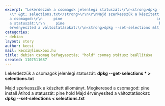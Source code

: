 ```yaml
---
excerpt: "Lekérdezzük a csomagok jelenlegi statuszát:\r\n<strong>dpkg --get-selections
  \\* &gt; selections.txt</strong>\r\n\r\nMajd szerkesszük a készített állományt.\r\nMegkeresed
  a csomagod:\r\n     pine                                           install\r\nÁtírod
  a statuszát:\r\n     pine                                           hold\r\nMajd
  érvényesíted a változtatásokat:\r\n<strong>dpkg --set-selections &lt; selections.txt</strong>"
categories:
- debian
layout: story
author: kecsi
mail: kecsi@linuxbox.hu
title: debian csomag befagyasztás; "hold" csomag státusz beállítása
created: 1107511687
---
```

Lekérdezzük a csomagok jelenlegi statuszát:
<strong>dpkg --get-selections \* &gt; selections.txt</strong>

Majd szerkesszük a készített állományt.
Megkeresed a csomagod:
     pine                                           install
Átírod a statuszát:
     pine                                           hold
Majd érvényesíted a változtatásokat:
<strong>dpkg --set-selections &lt; selections.txt</strong>
